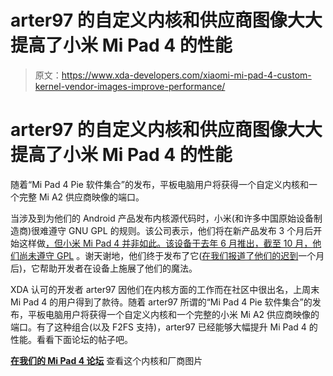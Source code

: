 # arter97 的自定义内核和供应商图像大大提高了小米 Mi Pad 4 的性能

> 原文：<https://www.xda-developers.com/xiaomi-mi-pad-4-custom-kernel-vendor-images-improve-performance/>

# arter97 的自定义内核和供应商图像大大提高了小米 Mi Pad 4 的性能

随着“Mi Pad 4 Pie 软件集合”的发布，平板电脑用户将获得一个自定义内核和一个完整 Mi A2 供应商映像的端口。

当涉及到为他们的 Android 产品发布内核源代码时，小米(和许多中国原始设备制造商)很难遵守 GNU GPL 的规则。该公司表示，他们将在新产品发布 3 个月后开始这样做[，但小米 Mi Pad 4 并非如此。该设备于去年 6 月推出，截至 10 月，](https://www.xda-developers.com/xiaomi-aims-to-release-kernel-source-code-for-new-devices-within-3-months-after-launch/)[他们尚未遵守 GPL](https://www.xda-developers.com/xiaomi-mi-pad-4-kernel-source-code-not-released/) 。谢天谢地，他们终于发布了它([在我们报道了他们的迟到](https://www.xda-developers.com/xiaomi-mi-pad-4-kernel-source-finally-available/)一个月后)，它帮助开发者在设备上施展了他们的魔法。

XDA 认可的开发者 arter97 因他们在内核方面的工作而在社区中很出名，上周末 Mi Pad 4 的用户得到了款待。随着 arter97 所谓的“Mi Pad 4 Pie 软件集合”的发布，平板电脑用户将获得一个自定义内核和一个完整的小米 Mi A2 供应商映像的端口。有了这种组合(以及 F2FS 支持)，arter97 已经能够大幅提升 Mi Pad 4 的性能。看看下面论坛的帖子吧。

[**在我们的 Mi Pad 4 论坛**](https://forum.xda-developers.com/mi-pad-4/development/arter97-pie-software-collection-mi-pad-4-t3889590) 查看这个内核和厂商图片